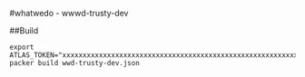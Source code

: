 #whatwedo - wwwd-trusty-dev

##Build

```
export ATLAS_TOKEN="xxxxxxxxxxxxxxxxxxxxxxxxxxxxxxxxxxxxxxxxxxxxxxxxxxxxxxxxxxxxxxxxxxx"
packer build wwd-trusty-dev.json
```